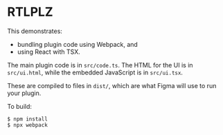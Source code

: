 # RTLPLZ

This demonstrates:

- bundling plugin code using Webpack, and
- using React with TSX.

The main plugin code is in `src/code.ts`. The HTML for the UI is in
`src/ui.html`, while the embedded JavaScript is in `src/ui.tsx`.

These are compiled to files in `dist/`, which are what Figma will use to run
your plugin.

To build:

    $ npm install
    $ npx webpack